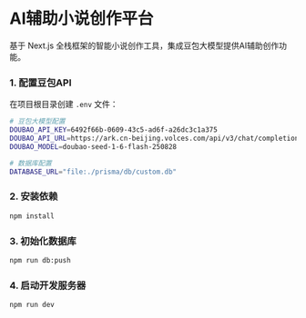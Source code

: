 # AI辅助小说创作平台

基于 Next.js 全栈框架的智能小说创作工具，集成豆包大模型提供AI辅助创作功能。

### 1. 配置豆包API

在项目根目录创建 `.env` 文件：

```bash
# 豆包大模型配置
DOUBAO_API_KEY=6492f66b-0609-43c5-ad6f-a26dc3c1a375
DOUBAO_API_URL=https://ark.cn-beijing.volces.com/api/v3/chat/completions
DOUBAO_MODEL=doubao-seed-1-6-flash-250828

# 数据库配置
DATABASE_URL="file:./prisma/db/custom.db"
```

### 2. 安装依赖

```bash
npm install
```

### 3. 初始化数据库

```bash
npm run db:push
```

### 4. 启动开发服务器

```bash
npm run dev
```
